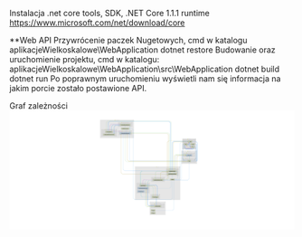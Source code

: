 Instalacja .net core tools, SDK, .NET Core 1.1.1 runtime
https://www.microsoft.com/net/download/core


**Web API
Przywrócenie paczek Nugetowych, cmd w katalogu aplikacjeWielkoskalowe\WebApplication
    dotnet restore 
Budowanie oraz uruchomienie projektu, cmd w katalogu: aplikacjeWielkoskalowe\WebApplication\src\WebApplication
    dotnet build 
    dotnet run
Po poprawnym uruchomieniu wyświetli nam się informacja na jakim porcie zostało postawione API.


Graf zależności
![alt text](https://raw.githubusercontent.com/limak1229/aplikacjeWielkoskalowe/master/Dependencies%20Graph.png)